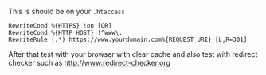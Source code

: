 This is should be on your `.htaccess`

```
RewriteCond %{HTTPS} !on [OR]
RewriteCond %{HTTP_HOST} !^www\.
RewriteRule (.*) https://www.yourdomain.com%{REQUEST_URI} [L,R=301]
```

After that test with your browser with clear cache and also test with redirect checker such as http://www.redirect-checker.org
